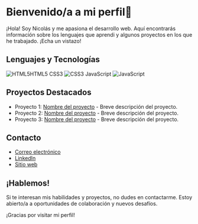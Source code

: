 # Bienvenido/a a mi perfil👋 

¡Hola! Soy Nicolás y me apasiona el desarrollo web. Aquí encontrarás información sobre los lenguajes que aprendi y algunos proyectos en los que he trabajado. ¡Echa un vistazo!

## Lenguajes y Tecnologías

  ![HTML5](https://img.icons8.com/color/48/000000/html-5.png)HTML5  CSS3 ![CSS3](https://img.icons8.com/color/48/000000/css3.png) JavaScript ![JavaScript](https://img.icons8.com/color/48/000000/javascript.png)

 
  
## Proyectos Destacados

- Proyecto 1: [Nombre del proyecto](enlace-al-proyecto) - Breve descripción del proyecto.
- Proyecto 2: [Nombre del proyecto](enlace-al-proyecto) - Breve descripción del proyecto.
- Proyecto 3: [Nombre del proyecto](enlace-al-proyecto) - Breve descripción del proyecto.

## Contacto

- [Correo electrónico](mailto:tuemail@example.com)
- [LinkedIn](enlace-a-tu-perfil-de-LinkedIn)
- [Sitio web](enlace-a-tu-sitio-web-personal)

## ¡Hablemos!

Si te interesan mis habilidades y proyectos, no dudes en contactarme. Estoy abierto/a a oportunidades de colaboración y nuevos desafíos.

¡Gracias por visitar mi perfil!
<!--
**Nicolas-Andreis/Nicolas-Andreis** is a ✨ _special_ ✨ repository because its `README.md` (this file) appears on your GitHub profile.

Here are some ideas to get you started:

- 🔭 I’m currently working on ...
- 🌱 I’m currently learning ...
- 👯 I’m looking to collaborate on ...
- 🤔 I’m looking for help with ...
- 💬 Ask me about ...
- 📫 How to reach me: ...
- 😄 Pronouns: ...
- ⚡ Fun fact: ...
-->
